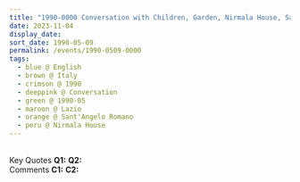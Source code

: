 ```yaml
---
title: "1990-0000 Conversation with Children, Garden, Nirmala House, Sant'Angelo Romano (7 kms N of Guidonia), Lazio, Italy"
date: 2023-11-04
display_date: 
sort_date: 1990-05-09
permalink: /events/1990-0509-0000
tags:
  - blue @ English
  - brown @ Italy
  - crimson @ 1990
  - deeppink @ Conversation
  - green @ 1990-05
  - maroon @ Lazio
  - orange @ Sant'Angelo Romano
  - peru @ Nirmala House
---
```


<br>

<wave-list>
  <list-title color="DarkSeaGreen" width="55">Key Quotes</list-title>
  <list-item color="BlanchedAlmond" width="280"><b>Q1:</b> <i></i></list-item>
  <list-item color="Lavender" width="280"><b>Q2:</b> <i></i></list-item>
</wave-list>

<br>

<wave-list>
  <list-title color="DarkSeaGreen" width="55">Comments</list-title>
  <list-item color="BlanchedAlmond" width="280"><b>C1:</b> <i></i></list-item>
  <list-item color="Lavender" width="280"><b>C2:</b> <i></i></list-item>
</wave-list>